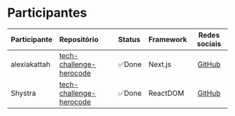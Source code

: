 # Participantes

| Participante | Repositório | Status | Framework | Redes sociais |
|:-------------|:------------|:-------|:----------|:-------------:|
| alexiakattah | [tech-challenge-herocode](https://github.com/HeroCodeBR/01-tech-challenge) | ✅Done | Next.js | [GitHub](https://github.com/herocodebr) |
| Shystra      | [tech-challenge-herocode](https://github.com/HeroCodeBR/01-tech-challenge) | ✅Done | ReactDOM| [GitHub](https://github.com/Shystra) |


